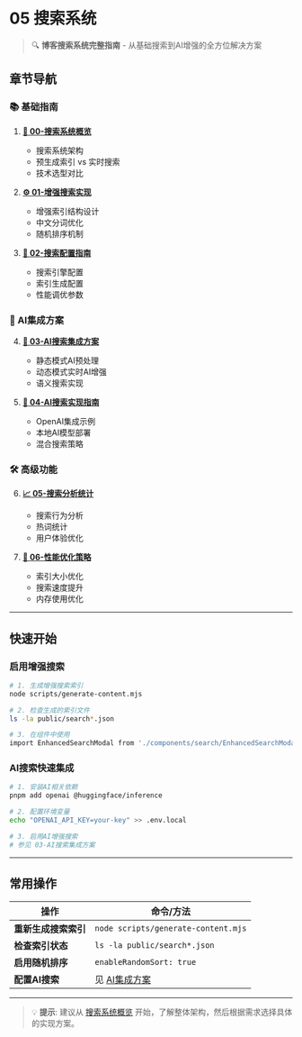 # 05 搜索系统

> 🔍 **博客搜索系统完整指南** - 从基础搜索到AI增强的全方位解决方案

## 章节导航

### 📚 基础指南

1. **[📖 00-搜索系统概览](./00-search-overview.md)**
   - 搜索系统架构
   - 预生成索引 vs 实时搜索
   - 技术选型对比

2. **[⚙️ 01-增强搜索实现](./01-enhanced-search-implementation.md)**
   - 增强索引结构设计
   - 中文分词优化
   - 随机排序机制

3. **[🎯 02-搜索配置指南](./02-search-configuration.md)**
   - 搜索引擎配置
   - 索引生成配置
   - 性能调优参数

### 🤖 AI集成方案

4. **[🧠 03-AI搜索集成方案](./03-ai-search-integration.md)**
   - 静态模式AI预处理
   - 动态模式实时AI增强
   - 语义搜索实现

5. **[🔧 04-AI搜索实现指南](./04-ai-search-implementation.md)**
   - OpenAI集成示例
   - 本地AI模型部署
   - 混合搜索策略

### 🛠️ 高级功能

6. **[📈 05-搜索分析统计](./05-search-analytics.md)**
   - 搜索行为分析
   - 热词统计
   - 用户体验优化

7. **[🚀 06-性能优化策略](./06-performance-optimization.md)**
   - 索引大小优化
   - 搜索速度提升
   - 内存使用优化

---

## 快速开始

### 启用增强搜索

```bash
# 1. 生成增强搜索索引
node scripts/generate-content.mjs

# 2. 检查生成的索引文件
ls -la public/search*.json

# 3. 在组件中使用
import EnhancedSearchModal from './components/search/EnhancedSearchModal'
```

### AI搜索快速集成

```bash
# 1. 安装AI相关依赖
pnpm add openai @huggingface/inference

# 2. 配置环境变量
echo "OPENAI_API_KEY=your-key" >> .env.local

# 3. 启用AI增强搜索
# 参见 03-AI搜索集成方案
```

---

## 常用操作

| 操作                 | 命令/方法                                      |
| -------------------- | ---------------------------------------------- |
| **重新生成搜索索引** | `node scripts/generate-content.mjs`            |
| **检查索引状态**     | `ls -la public/search*.json`                   |
| **启用随机排序**     | `enableRandomSort: true`                       |
| **配置AI搜索**       | 见 [AI集成方案](./03-ai-search-integration.md) |

---

> 💡 **提示**: 建议从 [搜索系统概览](./00-search-overview.md) 开始，了解整体架构，然后根据需求选择具体的实现方案。
